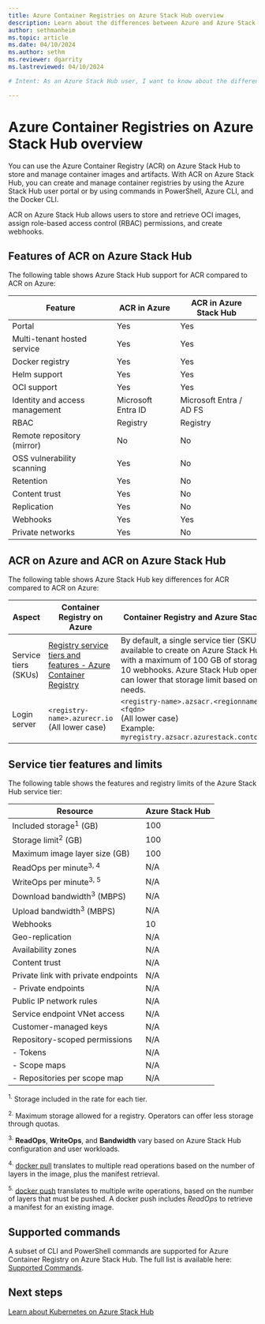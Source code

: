 ```yaml
---
title: Azure Container Registries on Azure Stack Hub overview 
description: Learn about the differences between Azure and Azure Stack Hub with Azure Container Registries.
author: sethmanheim
ms.topic: article
ms.date: 04/10/2024
ms.author: sethm
ms.reviewer: dgarrity
ms.lastreviewed: 04/10/2024

# Intent: As an Azure Stack Hub user, I want to know about the differences between Azure and Azure Stack Hub with Azure Container Registries so that I can understand the limitations and capabilities of the service.

---
```


# Azure Container Registries on Azure Stack Hub overview

You can use the Azure Container Registry (ACR) on Azure Stack Hub to store and manage container images and artifacts. With ACR on Azure Stack Hub, you can create and manage container registries by using the Azure Stack Hub user portal or by using commands in PowerShell, Azure CLI, and the Docker CLI.

ACR on Azure Stack Hub allows users to store and retrieve OCI images, assign role-based access control (RBAC) permissions, and create webhooks.

## Features of ACR on Azure Stack Hub

The following table shows Azure Stack Hub support for ACR compared to ACR on Azure:

| Feature                      | ACR in Azure | ACR in Azure Stack Hub |
|------------------------------|--------------|---------------------------|
| Portal                       | Yes          | Yes                       |
| Multi-tenant hosted service  | Yes          | Yes                       |
| Docker registry              | Yes          | Yes                       |
| Helm support                 | Yes          | Yes                       |
| OCI support                  | Yes          | Yes                       |
| Identity and access management | Microsoft Entra ID     | Microsoft Entra / AD FS            |
| RBAC                         | Registry     | Registry                  |
| Remote repository (mirror)   | No           | No                        |
| OSS vulnerability scanning   | Yes          | No                        |
| Retention                    | Yes          | No                        |
| Content trust                | Yes          | No                        |
| Replication                  | Yes          | No                        |
| Webhooks                     | Yes          | Yes                       |
| Private networks             | Yes          | No                        |

## ACR on Azure and ACR on Azure Stack Hub

The following table shows Azure Stack Hub key differences for ACR compared to ACR on Azure:

| Aspect | Container Registry on Azure | Container Registry and Azure Stack Hub |
| --- | --- | --- |
| Service tiers (SKUs) | [Registry service tiers and features - Azure Container Registry](/azure/container-registry/container-registry-skus) | By default, a single service tier (SKU) is available to create on Azure Stack Hub with a maximum of 100 GB of storage and 10 webhooks. Azure Stack Hub operators can lower that storage limit based on needs. |
| Login server | `<registry-name>.azurecr.io`<br>(All lower case)<br> | `<registry-name>.azsacr.<regionname>.<fqdn>` <br> (All lower case) <br> Example: `myregistry.azsacr.azurestack.contoso.com`|

## Service tier features and limits

The following table shows the features and registry limits of the Azure Stack Hub service tier:

| Resource                            | Azure Stack Hub |
|-------------------------------------|-----------------|
| Included storage<sup>1</sup> (GB)             | 100             |
| Storage limit<sup>2</sup> (GB)                | 100             |
| Maximum image layer size (GB)      | 100             |
| ReadOps per minute<sup>3, 4</sup>              | N/A             |
| WriteOps per minute<sup>3, 5</sup>            | N/A             |
| Download bandwidth<sup>3</sup> (MBPS)          | N/A             |
| Upload bandwidth<sup>3</sup> (MBPS)           | N/A             |
| Webhooks                            | 10              |
| Geo-replication                     | N/A             |
| Availability zones                  | N/A             |
| Content trust                       | N/A             |
| Private link with private endpoints | N/A             |
|  - Private endpoints                 | N/A             |
| Public IP network rules             | N/A             |
| Service endpoint VNet access        | N/A             |
| Customer-managed keys               | N/A             |
| Repository-scoped permissions       | N/A             |
|  - Tokens                            | N/A             |
|  - Scope maps                        | N/A             |
|  - Repositories per scope map        | N/A             |

<sup>1.</sup> Storage included in the rate for each tier.

<sup>2.</sup> Maximum storage allowed for a registry. Operators can offer less storage through quotas.

<sup>3.</sup> **ReadOps**, **WriteOps**, and **Bandwidth** vary based on Azure Stack Hub configuration and user workloads.

<sup>4.</sup> [docker pull](https://docs.docker.com/registry/spec/api/#pulling-an-image) translates to multiple read operations based on the number of layers in the image, plus the manifest retrieval.

<sup>5.</sup> [docker push](https://docs.docker.com/registry/spec/api/#pushing-an-image) translates to multiple write operations, based on the number of layers that must be pushed. A docker push includes *ReadOps* to retrieve a manifest for an existing image.

## Supported commands

A subset of CLI and PowerShell commands are supported for Azure Container Registry on Azure Stack Hub. The full list is available here: [Supported Commands](container-registry-commands.md).

## Next steps

[Learn about Kubernetes on Azure Stack Hub](azure-stack-kubernetes-aks-engine-overview.md)
